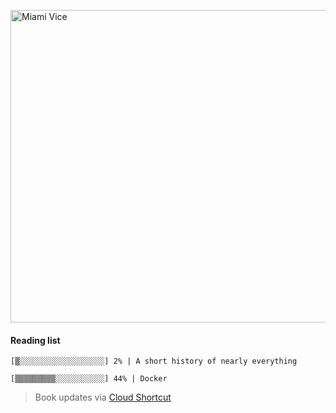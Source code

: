 
[<img src="https://media.giphy.com/media/l0IsIMQkVZ0UK1Q7C/giphy.gif" alt="Miami Vice" width="800" height="500">](https://www.youtube.com/watch?v=-aMCzRj3Syg)

#### Reading list

    [▒░░░░░░░░░░░░░░░░░░░] 2% | A short history of nearly everything
    
    [▒▒▒▒▒▒▒▒▒░░░░░░░░░░░] 44% | Docker
    
> Book updates via [Cloud Shortcut](https://github.com/saschazengler/progress_bar_shortcut)
